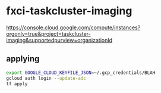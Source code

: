 # fxci-taskcluster-imaging

https://console.cloud.google.com/compute/instances?orgonly=true&project=taskcluster-imaging&supportedpurview=organizationId

## applying

```bash
export GOOGLE_CLOUD_KEYFILE_JSON=~/.gcp_credentials/BLAH
gcloud auth login --update-adc
tf apply
```
